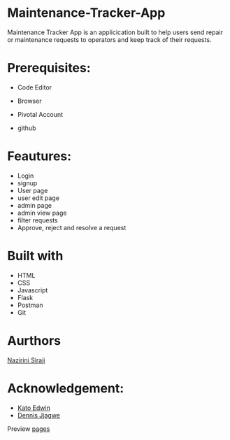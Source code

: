 # Maintenance-Tracker-App
Maintenance Tracker App is an applicication built to help users send repair or maintenance requests to operators and keep track of their requests.

# Prerequisites:
 * Code Editor
 
 * Browser
 * Pivotal Account
 * github
 

# Feautures:
* Login 
* signup
* User page
* user edit page
* admin page
* admin view page
* filter requests
* Approve, reject and resolve a request

# Built with
* HTML
* CSS
* Javascript
* Flask
* Postman
* Git

# Aurthors
[Nazirini Siraji](https://github.com/hansuMbale/Maintenance-Tracker-App)
# Acknowledgement:
* [Kato Edwin](https://www.linkedin.com/in/edwinkato/)
* [Dennis Jjagwe](https://www.linkedin.com/in/dennis-jjagwe-0338846a/)

Preview [pages](https://hansumbale.github.io/Maintenance-Tracker-App/firstScreen.html)
